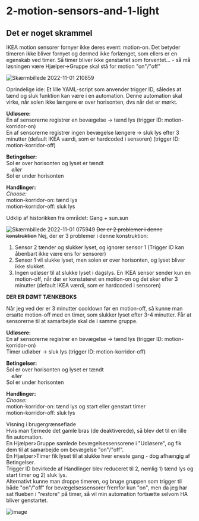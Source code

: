 # 2-motion-sensors-and-1-light
## Det er noget skrammel
<p>IKEA motion sensorer fornyer ikke deres event: motion-on. Det betyder timeren ikke bliver fornyet og dermed ikke forlænget, som ellers er en egenskab ved timer. Så timer bliver ikke genstartet som forventet... - så må løsningen være Hjælper->Gruppe skal stå for motion "on"/"off"</p>

![Skærmbillede 2022-11-01 210859](https://user-images.githubusercontent.com/103023823/199331226-3a0e5a78-f0e0-4991-b99d-e851ddcba0c6.png)
<p>Oprindelige ide: Et lille YAML-script som anvender trigger ID, således at tænd og sluk funktion kan være i en automation. Denne automation skal virke, når solen ikke længere er over horisonten, dvs når det er mørkt.</p>
<p><b>Udløsere:</b><br>
En af sensorerne registrer en bevægelse -> tænd lys (trigger ID: motion-korridor-on)<br>
En af sensorerne registrer ingen bevægelse længere -> sluk lys efter 3 minutter (default IKEA værdi, som er hardcoded i sensoren) (trigger ID: motion-korridor-off)</p>
<p><b>Betingelser:</b><br>
Sol er over horisonten og lyset er tændt<br>
&emsp;<i>eller</i><br>
Sol er under horisonten</p>
<p><b>Handlinger:</b><br>
<i>Choose:</i><br>
motion-korridor-on: tænd lys<br>
motion-korridor-off: sluk lys
</p>
Udklip af historikken fra området: Gang + sun.sun

![Skærmbillede 2022-11-01 075949](https://user-images.githubusercontent.com/103023823/199177495-ae3647a2-2cdc-4f7e-8b98-5840aae262b7.png)
<del>Der er 2 problemer i denne konstruktion</del> Nej, der er 3 problemer i denne konstruktion:
1. Sensor 2 tænder og slukker lyset, og ignorer sensor 1 (Trigger ID kan åbenbart ikke være ens for sensorer)
2. Sensor 1 vil slukke lyset, men solen er over horisonten, og lyset bliver ikke slukket.
3. Ingen udløser til at slukke lyset i dagslys. En IKEA sensor sender kun en motion-off, når der er konstateret en motion-on og det sker efter 3 minutter (default IKEA værdi, som er hardcoded i sensoren)
<p><b>DER ER DØMT TÆNKEBOKS</b></p>
Når jeg ved der er 3 minutter cooldown før en motion-off, så kunne man ersatte motion-off med en timer, som slukker lyset efter 3-4 minutter. Får at sensorerne til at samarbejde skal de i samme gruppe.
<p><b>Udløsere:</b><br>
En af sensorerne registrer en bevægelse -> tænd lys (trigger ID: motion-korridor-on)<br>
Timer udløber -> sluk lys (trigger ID: motion-korridor-off)<br>
<p><b>Betingelser:</b><br>
Sol er over horisonten og lyset er tændt<br>
&emsp;<i>eller</i><br>
Sol er under horisonten</p>
<p><b>Handlinger:</b><br>
<i>Choose:</i><br>
motion-korridor-on: tænd lys og start eller genstart timer<br>
motion-korridor-off: sluk lys
</p>
<p>Visning i brugergrænseflade<br>
Hvis man fjernede det gamle bras (de deaktiverede), så blev det til en lille fin automation.<br>
En Hjælper>Gruppe samlede bevægelsessensorene i "Udløsere", og fik dem til at samarbejde om bevægelse "on"/"off".<br>
En Hjælper>Timer fik lyset til at slukke hver eneste gang - dog afhængig af Betingelser.<br>
Trigger ID bevirkede af Handlinger blev reduceret til 2, nemlig 1) tænd lys og start timer og 2) sluk lys.<br>
Alternativt kunne man droppe timeren, og bruge gruppen som trigger til både "on"/"off" for bevægelsessensorer fremfor kun "on", men da jeg har sat flueben i "restore" på timer, så vil min automation fortsætte selvom HA bliver genstartet.</p>

![image](https://user-images.githubusercontent.com/103023823/199212389-9ebfb6ff-a760-4bb1-8a37-95adc60ea122.png)
